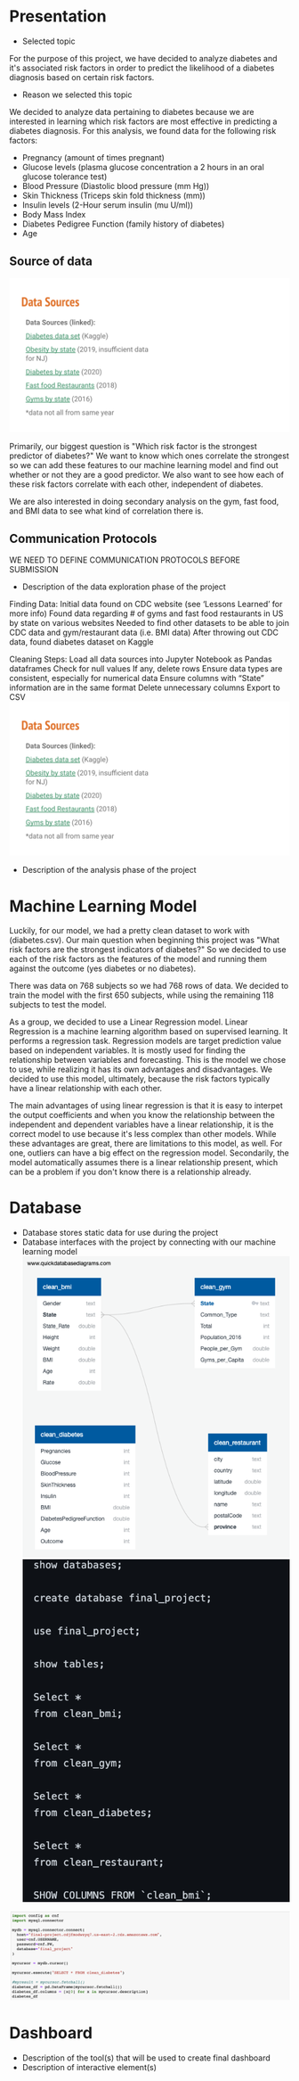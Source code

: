 # Presentation

* Selected topic

For the purpose of this project, we have decided to analyze diabetes and it's associated risk factors in order to predict the likelihood of a diabetes diagnosis based on certain risk factors.

* Reason we selected this topic

We decided to analyze data pertaining to diabetes because we are interested in learning which risk factors are most effective in predicting a diabetes diagnosis. For this analysis, we found data for the following risk factors: 

* Pregnancy (amount of times pregnant)
* Glucose levels (plasma glucose concentration a 2 hours in an oral glucose tolerance test)
* Blood Pressure (Diastolic blood pressure (mm Hg))
* Skin Thickness (Triceps skin fold thickness (mm))
* Insulin levels (2-Hour serum insulin (mu U/ml))
* Body Mass Index
* Diabetes Pedigree Function (family history of diabetes)
* Age

## Source of data 
![data_sources.png](Resources/Images/data_sources.png)

Primarily, our biggest question is "Which risk factor is the strongest predictor of diabetes?" We want to know which ones correlate the strongest so we can add these features to our machine learning model and find out whether or not they are a good predictor. We also want to see how each of these risk factors correlate with each other, independent of diabetes.

We are also interested in doing secondary analysis on the gym, fast food, and BMI data to see what kind of correlation there is. 

## Communication Protocols
WE NEED TO DEFINE COMMUNICATION PROTOCOLS BEFORE SUBMISSION

* Description of the data exploration phase of the project

Finding Data:
Initial data found on CDC website (see ‘Lessons Learned’ for more info)
Found data regarding # of gyms and fast food restaurants in US by state on various websites
Needed to find other datasets to be able to join CDC data and gym/restaurant data (i.e. BMI data)
After throwing out CDC data, found diabetes dataset on Kaggle

Cleaning Steps:
Load all data sources into Jupyter Notebook as Pandas dataframes
Check for null values 
If any, delete rows
Ensure data types are consistent, especially for numerical data
Ensure columns with “State” information are in the same format
Delete unnecessary columns
Export to CSV 
![data_sources.png](Resources/Images/data_sources.png)

* Description of the analysis phase of the project

# Machine Learning Model

Luckily, for our model, we had a pretty clean dataset to work with (diabetes.csv). Our main question when beginning this project was "What risk factors are the strongest indicators of diabetes?" So we decided to use each of the risk factors as the features of the model and running them against the outcome (yes diabetes or no diabetes). 

There was data on 768 subjects so we had 768 rows of data. We decided to train the model with the first 650 subjects, while using the remaining 118 subjects to test the model. 

As a group, we decided to use a Linear Regression model. Linear Regression is a machine learning algorithm based on supervised learning. It performs a regression task. Regression models are target prediction value based on independent variables. It is mostly used for finding the relationship between variables and forecasting. This is the model we chose to use, while realizing it has its own advantages and disadvantages. We decided to use this model, ultimately, because the risk factors typically have a linear relationship with each other.

The main advantages of using linear regression is that it is easy to interpet the output coefficients and when you know the relationship between the independent and dependent variables have a linear relationship, it is the correct model to use because it's less complex than other models. While these advantages are great, there are limitations to this model, as well. For one, outliers can have a big effect on the regression model. Secondarily, the model automatically assumes there is a linear relationship present, which can be a problem if you don't know there is a relationship already. 


# Database
* Database stores static data for use during the project
* Database interfaces with the project by connecting with our machine learning model
![ER_diagram.png](Resources/Images/ER_diagram.png)
![sql_queries_used.png](Resources/Images/sql_queries_used.png)

![database_connection.png](Resources/Images/database_connection.png)

# Dashboard
* Description of the tool(s) that will be used to create final dashboard
* Description of interactive element(s)





